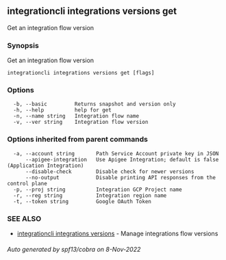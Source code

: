 ## integrationcli integrations versions get

Get an integration flow version

### Synopsis

Get an integration flow version

```
integrationcli integrations versions get [flags]
```

### Options

```
  -b, --basic         Returns snapshot and version only
  -h, --help          help for get
  -n, --name string   Integration flow name
  -v, --ver string    Integration flow version
```

### Options inherited from parent commands

```
  -a, --account string       Path Service Account private key in JSON
      --apigee-integration   Use Apigee Integration; default is false (Application Integration)
      --disable-check        Disable check for newer versions
      --no-output            Disable printing API responses from the control plane
  -p, --proj string          Integration GCP Project name
  -r, --reg string           Integration region name
  -t, --token string         Google OAuth Token
```

### SEE ALSO

* [integrationcli integrations versions](integrationcli_integrations_versions.md)	 - Manage integrations flow versions

###### Auto generated by spf13/cobra on 8-Nov-2022

